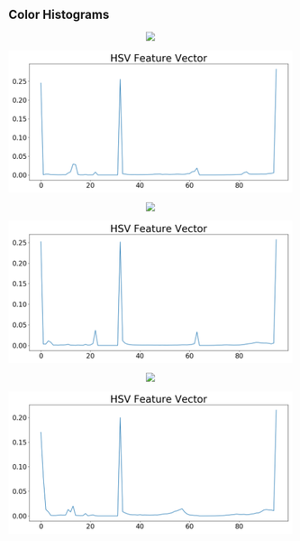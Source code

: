 ## Color Histograms

<p align="center"> <img src="./images/pepsi.png"> </p>

<p align="center"> <img src="./images/figure_1.png"> </p>

<p align="center"> <img src="./images/coke.png"> </p>

<p align="center"> <img src="./images/figure_2.png"> </p>

<p align="center"> <img src="./images/fanta.png"> </p>

<p align="center"> <img src="./images/figure_3.png"> </p>

